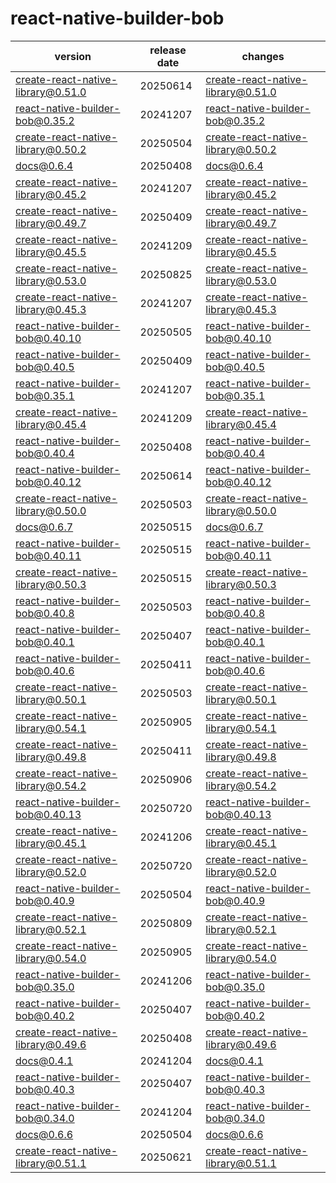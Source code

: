 # react-native-builder-bob	


|version|release date|changes|
|---|---|---|
|create-react-native-library@0.51.0|20250614|[create-react-native-library@0.51.0](./create-react-native-library@0.51.0-20250614.md)|
|react-native-builder-bob@0.35.2|20241207|[react-native-builder-bob@0.35.2](./react-native-builder-bob@0.35.2-20241207.md)|
|create-react-native-library@0.50.2|20250504|[create-react-native-library@0.50.2](./create-react-native-library@0.50.2-20250504.md)|
|docs@0.6.4|20250408|[docs@0.6.4](./docs@0.6.4-20250408.md)|
|create-react-native-library@0.45.2|20241207|[create-react-native-library@0.45.2](./create-react-native-library@0.45.2-20241207.md)|
|create-react-native-library@0.49.7|20250409|[create-react-native-library@0.49.7](./create-react-native-library@0.49.7-20250409.md)|
|create-react-native-library@0.45.5|20241209|[create-react-native-library@0.45.5](./create-react-native-library@0.45.5-20241209.md)|
|create-react-native-library@0.53.0|20250825|[create-react-native-library@0.53.0](./create-react-native-library@0.53.0-20250825.md)|
|create-react-native-library@0.45.3|20241207|[create-react-native-library@0.45.3](./create-react-native-library@0.45.3-20241207.md)|
|react-native-builder-bob@0.40.10|20250505|[react-native-builder-bob@0.40.10](./react-native-builder-bob@0.40.10-20250505.md)|
|react-native-builder-bob@0.40.5|20250409|[react-native-builder-bob@0.40.5](./react-native-builder-bob@0.40.5-20250409.md)|
|react-native-builder-bob@0.35.1|20241207|[react-native-builder-bob@0.35.1](./react-native-builder-bob@0.35.1-20241207.md)|
|create-react-native-library@0.45.4|20241209|[create-react-native-library@0.45.4](./create-react-native-library@0.45.4-20241209.md)|
|react-native-builder-bob@0.40.4|20250408|[react-native-builder-bob@0.40.4](./react-native-builder-bob@0.40.4-20250408.md)|
|react-native-builder-bob@0.40.12|20250614|[react-native-builder-bob@0.40.12](./react-native-builder-bob@0.40.12-20250614.md)|
|create-react-native-library@0.50.0|20250503|[create-react-native-library@0.50.0](./create-react-native-library@0.50.0-20250503.md)|
|docs@0.6.7|20250515|[docs@0.6.7](./docs@0.6.7-20250515.md)|
|react-native-builder-bob@0.40.11|20250515|[react-native-builder-bob@0.40.11](./react-native-builder-bob@0.40.11-20250515.md)|
|create-react-native-library@0.50.3|20250515|[create-react-native-library@0.50.3](./create-react-native-library@0.50.3-20250515.md)|
|react-native-builder-bob@0.40.8|20250503|[react-native-builder-bob@0.40.8](./react-native-builder-bob@0.40.8-20250503.md)|
|react-native-builder-bob@0.40.1|20250407|[react-native-builder-bob@0.40.1](./react-native-builder-bob@0.40.1-20250407.md)|
|react-native-builder-bob@0.40.6|20250411|[react-native-builder-bob@0.40.6](./react-native-builder-bob@0.40.6-20250411.md)|
|create-react-native-library@0.50.1|20250503|[create-react-native-library@0.50.1](./create-react-native-library@0.50.1-20250503.md)|
|create-react-native-library@0.54.1|20250905|[create-react-native-library@0.54.1](./create-react-native-library@0.54.1-20250905.md)|
|create-react-native-library@0.49.8|20250411|[create-react-native-library@0.49.8](./create-react-native-library@0.49.8-20250411.md)|
|create-react-native-library@0.54.2|20250906|[create-react-native-library@0.54.2](./create-react-native-library@0.54.2-20250906.md)|
|react-native-builder-bob@0.40.13|20250720|[react-native-builder-bob@0.40.13](./react-native-builder-bob@0.40.13-20250720.md)|
|create-react-native-library@0.45.1|20241206|[create-react-native-library@0.45.1](./create-react-native-library@0.45.1-20241206.md)|
|create-react-native-library@0.52.0|20250720|[create-react-native-library@0.52.0](./create-react-native-library@0.52.0-20250720.md)|
|react-native-builder-bob@0.40.9|20250504|[react-native-builder-bob@0.40.9](./react-native-builder-bob@0.40.9-20250504.md)|
|create-react-native-library@0.52.1|20250809|[create-react-native-library@0.52.1](./create-react-native-library@0.52.1-20250809.md)|
|create-react-native-library@0.54.0|20250905|[create-react-native-library@0.54.0](./create-react-native-library@0.54.0-20250905.md)|
|react-native-builder-bob@0.35.0|20241206|[react-native-builder-bob@0.35.0](./react-native-builder-bob@0.35.0-20241206.md)|
|react-native-builder-bob@0.40.2|20250407|[react-native-builder-bob@0.40.2](./react-native-builder-bob@0.40.2-20250407.md)|
|create-react-native-library@0.49.6|20250408|[create-react-native-library@0.49.6](./create-react-native-library@0.49.6-20250408.md)|
|docs@0.4.1|20241204|[docs@0.4.1](./docs@0.4.1-20241204.md)|
|react-native-builder-bob@0.40.3|20250407|[react-native-builder-bob@0.40.3](./react-native-builder-bob@0.40.3-20250407.md)|
|react-native-builder-bob@0.34.0|20241204|[react-native-builder-bob@0.34.0](./react-native-builder-bob@0.34.0-20241204.md)|
|docs@0.6.6|20250504|[docs@0.6.6](./docs@0.6.6-20250504.md)|
|create-react-native-library@0.51.1|20250621|[create-react-native-library@0.51.1](./create-react-native-library@0.51.1-20250621.md)|
